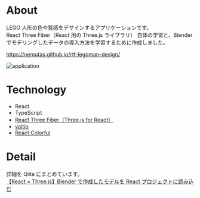 # About

LEGO 人形の色や質感をデザインするアプリケーションです。<br>
React Three Fiber（React 用の Three.js ライブラリ） 自体の学習と、Blender でモデリングしたデータの導入方法を学習するために作成しました。

https://nemutas.github.io/rtf-legoman-design/

![application](https://user-images.githubusercontent.com/46724121/127747319-90b5c581-5639-48de-80b2-7c8c0d36becb.png)

# Technology

- React
- TypeScript
- [React Three Fiber（Three.js for React）](https://docs.pmnd.rs/home)
- [valtio](https://github.com/pmndrs/valtio)
- [React Colorful](https://omgovich.github.io/react-colorful/)

# Detail

詳細を Qiita にまとめています。<br>
[【React × Three.js】Blender で作成したモデルを React プロジェクトに読み込む](https://qiita.com/nemutas/items/27a8e961dd8f65360b0b)
